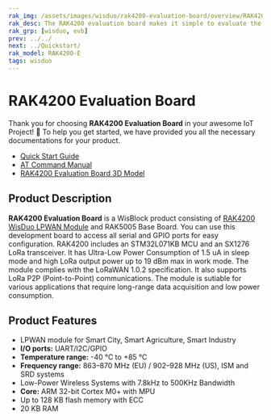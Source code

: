 ```yaml
---
rak_img: /assets/images/wisduo/rak4200-evaluation-board/overview/RAK4200_Evaluation_home.png
rak_desc: The RAK4200 evaluation board makes it simple to evaluate the RAK4200 stamp module. The base board allows to test WisBlock Sensor and WisBlock IO modules.
rak_grp: [wisduo, evb]
prev: ../../
next: ../Quickstart/
rak_model: RAK4200-E
tags: wisduo
---
```


# RAK4200 Evaluation Board
Thank you for choosing **RAK4200 Evaluation Board** in your awesome IoT Project! 🎉 To help you get started, we have provided you all the necessary documentations for your product.

* [Quick Start Guide](../Quickstart/)
* [AT Command Manual](../AT-Command-Manual/)
* [RAK4200 Evaluation Board 3D Model](https://downloads.rakwireless.com/3D_File/WisDuo/RAK4200_EVALUATION_BOARD.stp)
<!-- <rk-img
  src="/assets/images/wisduo/rak4200-evaluation-board/overview/ebqbxdsu3iazrm9y4jp3.png"
  width="50%"
  figure-number="1"
  caption="RAK4200 Evaluation Board"
/> -->

## Product Description

**RAK4200 Evaluation Board** is a WisBlock product consisting of [RAK4200 WisDuo LPWAN Module](https://store.rakwireless.com/products/rak4200-lora-module) and RAK5005 Base Board. You can use this development board to access all serial and GPIO ports for easy configuration. RAK4200 includes an STM32L071KB MCU and an SX1276 LoRa transceiver. It has Ultra-Low Power Consumption of 1.5&nbsp;uA in sleep mode and high LoRa output power up to 19&nbsp;dBm max in work mode. The module complies with the LoRaWAN 1.0.2 specification. It also supports LoRa P2P (Point-to-Point) communications. The module is sutiable for various applications that require long-range data acquisition and low power consumption.

<!-- <rk-btn
  src="../Quickstart/"
  label="Set up Your RAK4200 Evaluation Board"
/>

<rk-quick-links :params="$page.frontmatter.params.qlinks1" /> -->

## Product Features

- LPWAN module for Smart City, Smart Agriculture, Smart Industry
- **I/O ports:** UART/I2C/GPIO
- **Temperature range:** -40&nbsp;°C to +85&nbsp;°C
- **Frequency range:** 863–870&nbsp;MHz (EU) / 902–928&nbsp;MHz (US), ISM and SRD systems
- Low-Power Wireless Systems with 7.8kHz to 500KHz Bandwidth
- **Core:** ARM 32-bit Cortex M0+ with MPU
- Up to 128&nbsp;KB flash memory with ECC
- 20&nbsp;KB RAM

<!-- <rk-btn
  src="https://store.rakwireless.com/products/rak4200-evaluation-board"
  label="Buy a RAK4200 Evaluation Board"
  _blank
/> -->
